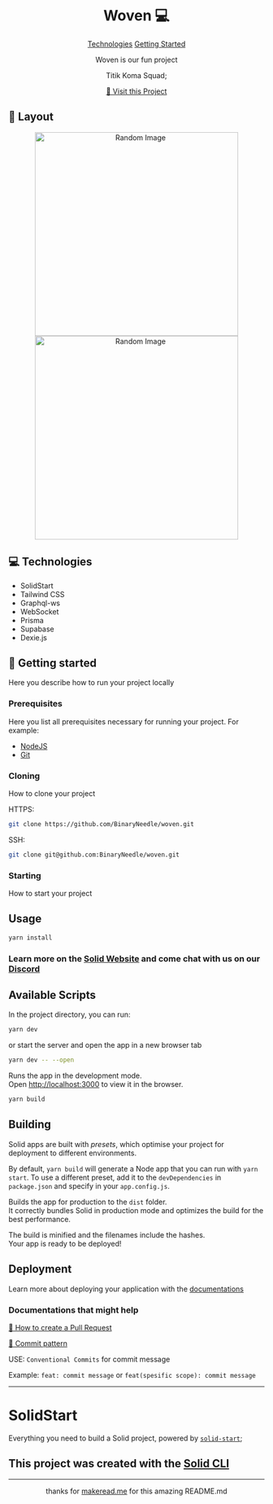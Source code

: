 <h1 align="center" style="font-weight: bold;">Woven 💻</h1>

<p align="center">
<a href="#technologies">Technologies</a>
<a href="#started">Getting Started</a>
</p>

<p align="center">Woven is our fun project</p>
<p align="center">Titik Koma Squad;</p>

<p align="center">
<a href="https://github.com/BinaryNeedle/woven">📱 Visit this Project</a>
</p>
 
<h2 id="layout">🎨 Layout</h2>

<p align="center">

<img src="https://source.unsplash.com/random" alt="Random Image" width="400px">
<img src="https://source.unsplash.com/random" alt="Random Image" width="400px">
</p>
 
<h2 id="technologies">💻 Technologies</h2>

- SolidStart
- Tailwind CSS
- Graphql-ws
- WebSocket
- Prisma
- Supabase
- Dexie.js

<h2 id="started">🚀 Getting started</h2>

Here you describe how to run your project locally

<h3>Prerequisites</h3>

Here you list all prerequisites necessary for running your project. For example:

- [NodeJS](https://nodejs.org/en)
- [Git](https://git-scm.com/)

<h3>Cloning</h3>

How to clone your project

HTTPS:

```bash
git clone https://github.com/BinaryNeedle/woven.git
```

SSH:

```bash
git clone git@github.com:BinaryNeedle/woven.git
```

<h3>Starting</h3>

How to start your project

## Usage

```bash
yarn install
```

### Learn more on the [Solid Website](https://solidjs.com) and come chat with us on our [Discord](https://discord.com/invite/solidjs)

## Available Scripts

In the project directory, you can run:

```bash
yarn dev
```

or start the server and open the app in a new browser tab

```bash
yarn dev -- --open
```

Runs the app in the development mode.<br>
Open [http://localhost:3000](http://localhost:3000) to view it in the browser.

```bash
yarn build
```

## Building

Solid apps are built with _presets_, which optimise your project for deployment to different environments.

By default, `yarn build` will generate a Node app that you can run with `yarn start`. To use a different preset, add it to the `devDependencies` in `package.json` and specify in your `app.config.js`.

Builds the app for production to the `dist` folder.<br>
It correctly bundles Solid in production mode and optimizes the build for the best performance.

The build is minified and the filenames include the hashes.<br>
Your app is ready to be deployed!

## Deployment

Learn more about deploying your application with the [documentations](https://vitejs.dev/guide/static-deploy.html)

<h3>Documentations that might help</h3>

[📝 How to create a Pull Request](https://www.atlassian.com/br/git/tutorials/making-a-pull-request)

[💾 Commit pattern](https://gist.github.com/joshbuchea/6f47e86d2510bce28f8e7f42ae84c716)

USE: `Conventional Commits` for commit message

Example: `feat: commit message` or `feat(spesific scope): commit message`

<hr/>

# SolidStart

Everything you need to build a Solid project, powered by [`solid-start`](https://start.solidjs.com);

## This project was created with the [Solid CLI](https://solid-cli.netlify.app)

<hr/>

<p align="center">thanks for <a href="https://www.makeread.me">makeread.me</a> for this amazing README.md</p>
